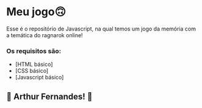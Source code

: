 # Meu jogo🙃

Esse é o repositório de Javascript, na qual temos um jogo da memória com a temática do ragnarok online! 

### Os requisitos são:

* [HTML básico]
* [CSS básico]
* [Javascript básico]
 


## 🚀 Arthur Fernandes! 🚀

